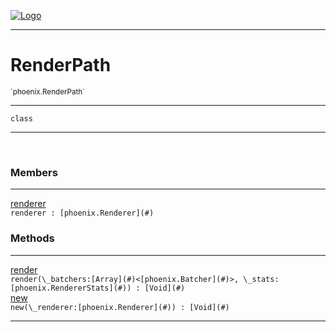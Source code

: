 
[![Logo](../../images/logo.png)](../../api/index.html)

---



<h1>RenderPath</h1>
<small>`phoenix.RenderPath`</small>



---

`class`

---

&nbsp;
&nbsp;



<h3>Members</h3> <hr/><span class="member apipage">
                <a name="renderer"><a class="lift" href="#renderer">renderer</a></a><div class="clear"></div><code class="signature apipage">renderer : [phoenix.Renderer](#)</code><br/></span>
            <span class="small_desc_flat"></span>





<h3>Methods</h3> <hr/><span class="method apipage">
            <a name="render"><a class="lift" href="#render">render</a></a> <div class="clear"></div><code class="signature apipage">render(\_batchers:[Array](#)&lt;[phoenix.Batcher](#)&gt;<span></span>, \_stats:[phoenix.RendererStats](#)<span></span>) : [Void](#)</code><br/><span class="small_desc_flat"></span>
        </span>
    <span class="method apipage">
            <a name="new"><a class="lift" href="#new">new</a></a> <div class="clear"></div><code class="signature apipage">new(\_renderer:[phoenix.Renderer](#)<span></span>) : [Void](#)</code><br/><span class="small_desc_flat"></span>
        </span>
    





---

&nbsp;
&nbsp;
&nbsp;
&nbsp;